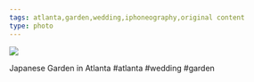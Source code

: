 ```yaml
---
tags: atlanta,garden,wedding,iphoneography,original content
type: photo
---
```

<img src="http://24.media.tumblr.com/tumblr_mc7m4csJ0H1rdkc0do1_1280.jpg" />

Japanese Garden in Atlanta #atlanta #wedding #garden
